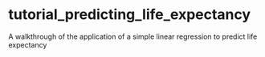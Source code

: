 # tutorial_predicting_life_expectancy
 A walkthrough of the application of a simple linear regression to predict life expectancy
